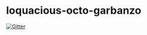 # loquacious-octo-garbanzo

[![Gitter](https://badges.gitter.im/Join%20Chat.svg)](https://gitter.im/awesometown/loquacious-octo-garbanzo?utm_source=badge&utm_medium=badge&utm_campaign=pr-badge&utm_content=badge)